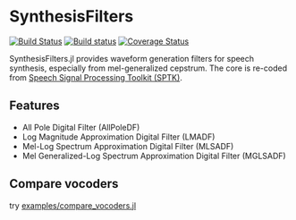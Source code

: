 # SynthesisFilters

[![Build Status](https://travis-ci.org/r9y9/SynthesisFilters.jl.svg?branch=master)](https://travis-ci.org/r9y9/SynthesisFilters.jl)
[![Build status](https://ci.appveyor.com/api/projects/status/lox04xqpp3qo9646/branch/master?svg=true)](https://ci.appveyor.com/project/r9y9/synthesisfilters-jl/branch/master)
[![Coverage Status](https://coveralls.io/repos/r9y9/SynthesisFilters.jl/badge.svg?branch=master)](https://coveralls.io/r/r9y9/SynthesisFilters.jl?branch=master)

SynthesisFilters.jl provides waveform generation filters for speech synthesis, especially from mel-generalized cepstrum. The core is re-coded from [Speech Signal Processing Toolkit (SPTK)](http://sp-tk.sourceforge.net/).

## Features

- All Pole Digital Filter (AllPoleDF)
- Log Magnitude Approximation Digital Filter (LMADF)
- Mel-Log Spectrum Approximation Digital Filter (MLSADF)
- Mel Generalized-Log Spectrum Approximation Digital Filter (MGLSADF)

## Compare vocoders

try [examples/compare_vocoders.jl](examples/compare_vocoders.jl)
